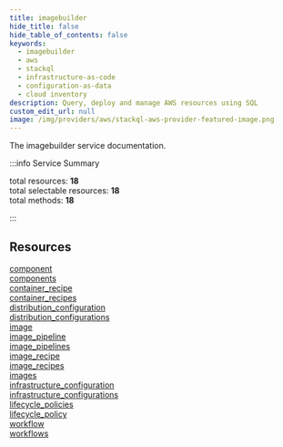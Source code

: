 ```yaml
---
title: imagebuilder
hide_title: false
hide_table_of_contents: false
keywords:
  - imagebuilder
  - aws
  - stackql
  - infrastructure-as-code
  - configuration-as-data
  - cloud inventory
description: Query, deploy and manage AWS resources using SQL
custom_edit_url: null
image: /img/providers/aws/stackql-aws-provider-featured-image.png
---
```


The imagebuilder service documentation.

:::info Service Summary

<div class="row">
<div class="providerDocColumn">
<span>total resources:&nbsp;<b>18</b></span><br />
<span>total selectable resources:&nbsp;<b>18</b></span><br />
<span>total methods:&nbsp;<b>18</b></span><br />
</div>
</div>

:::

## Resources
<div class="row">
<div class="providerDocColumn">
<a href="/providers/awscc/imagebuilder/component/">component</a><br />
<a href="/providers/awscc/imagebuilder/components/">components</a><br />
<a href="/providers/awscc/imagebuilder/container_recipe/">container_recipe</a><br />
<a href="/providers/awscc/imagebuilder/container_recipes/">container_recipes</a><br />
<a href="/providers/awscc/imagebuilder/distribution_configuration/">distribution_configuration</a><br />
<a href="/providers/awscc/imagebuilder/distribution_configurations/">distribution_configurations</a><br />
<a href="/providers/awscc/imagebuilder/image/">image</a><br />
<a href="/providers/awscc/imagebuilder/image_pipeline/">image_pipeline</a><br />
<a href="/providers/awscc/imagebuilder/image_pipelines/">image_pipelines</a>
</div>
<div class="providerDocColumn">
<a href="/providers/awscc/imagebuilder/image_recipe/">image_recipe</a><br />
<a href="/providers/awscc/imagebuilder/image_recipes/">image_recipes</a><br />
<a href="/providers/awscc/imagebuilder/images/">images</a><br />
<a href="/providers/awscc/imagebuilder/infrastructure_configuration/">infrastructure_configuration</a><br />
<a href="/providers/awscc/imagebuilder/infrastructure_configurations/">infrastructure_configurations</a><br />
<a href="/providers/awscc/imagebuilder/lifecycle_policies/">lifecycle_policies</a><br />
<a href="/providers/awscc/imagebuilder/lifecycle_policy/">lifecycle_policy</a><br />
<a href="/providers/awscc/imagebuilder/workflow/">workflow</a><br />
<a href="/providers/awscc/imagebuilder/workflows/">workflows</a>
</div>
</div>